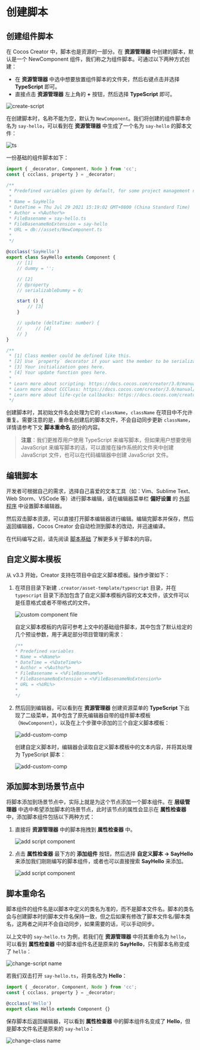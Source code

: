 # 创建脚本

## 创建组件脚本

在 Cocos Creator 中，脚本也是资源的一部分。在 **资源管理器** 中创建的脚本，默认是一个 NewComponent 组件，我们称之为组件脚本。可通过以下两种方式创建：

- 在 **资源管理器** 中选中想要放置组件脚本的文件夹，然后右键点击并选择 **TypeScript** 即可。
- 直接点击 **资源管理器** 左上角的 **+** 按钮，然后选择 **TypeScript** 即可。

![create-script](setup/create-script.png)

在创建脚本时，名称不能为空，默认为 `NewComponent`。我们将创建的组件脚本命名为 `say-hello`，可以看到在 **资源管理器** 中生成了一个名为 `say-hello` 的脚本文件：

![ts](setup/ts.png)

一份基础的组件脚本如下：

```ts
import { _decorator, Component, Node } from 'cc';
const { ccclass, property } = _decorator;

/**
 * Predefined variables given by default, for some project management needs.
 * 
 * Name = SayHello
 * DateTime = Thu Jul 29 2021 15:19:02 GMT+0800 (China Standard Time)
 * Author = <%Author%>
 * FileBasename = say-hello.ts
 * FileBasenameNoExtension = say-hello
 * URL = db://assets/NewComponent.ts
 *
 */
 
@ccclass('SayHello')
export class SayHello extends Component {
    // [1]
    // dummy = '';

    // [2]
    // @property
    // serializableDummy = 0;

    start () {
        // [3]
    }

    // update (deltaTime: number) {
    //     // [4]
    // }
}

/**
 * [1] Class member could be defined like this.
 * [2] Use `property` decorator if your want the member to be serializable.
 * [3] Your initialization goes here.
 * [4] Your update function goes here.
 *
 * Learn more about scripting: https://docs.cocos.com/creator/3.0/manual/en/scripting/
 * Learn more about CCClass: https://docs.cocos.com/creator/3.0/manual/en/scripting/ccclass.html
 * Learn more about life-cycle callbacks: https://docs.cocos.com/creator/3.0/manual/en/scripting/life-cycle-callbacks.html
 */
```

创建脚本时，其初始文件名会处理为它的 `className`，`className` 在项目中不允许重复。需要注意的是，重命名创建后的脚本文件，不会自动同步更新 `className`，详情请参考下文 **脚本重命名** 部分的内容。

> **注意**：我们更推荐用户使用 TypeScript 来编写脚本，但如果用户想要使用 JavaScript 来编写脚本的话，可以直接在操作系统的文件夹中创建 JavaScript 文件，也可以在代码编辑器中创建 JavaScript 文件。

## 编辑脚本

开发者可根据自己的需求，选择自己喜爱的文本工具（如：Vim、Sublime Text、Web Storm、VSCode 等）进行脚本编辑，请在编辑器菜单栏 **偏好设置** 的 [外部程序](../editor/preferences/index.md#%E5%A4%96%E9%83%A8%E7%A8%8B%E5%BA%8F) 中设置脚本编辑器。

然后双击脚本资源，可以直接打开脚本编辑器进行编辑。编辑完脚本并保存，然后返回编辑器，Cocos Creator 会自动检测到脚本的改动，并迅速编译。

在代码编写之前，请先阅读 [脚本基础](basic.md) 了解更多关于脚本的内容。

## 自定义脚本模板

从 v3.3 开始，Creator 支持在项目中自定义脚本模板。操作步骤如下：

1. 在项目目录下新建 `.creator/asset-template/typescript` 目录，并在 `typescript` 目录下添加包含了自定义脚本模板内容的文本文件，该文件可以是任意格式或者不带格式的文件。

    ![custom component file](setup/custom-file.png)

    自定义脚本模板的内容可参考上文中的基础组件脚本，其中包含了默认给定的几个预设参数，用于满足部分项目管理的需求：

    ```ts
    /**
    * Predefined variables
    * Name = <%Name%>
    * DateTime = <%DateTime%>
    * Author = <%Author%>
    * FileBasename = <%FileBasename%>
    * FileBasenameNoExtension = <%FileBasenameNoExtension%>
    * URL = <%URL%>
    *
    */
    ```

2. 然后回到编辑器，可以看到在 **资源管理器** 创建资源菜单的 **TypeScript** 下出现了二级菜单，其中包含了原先编辑器自带的组件脚本模板（`NewComponent`），以及在上个步骤中添加的三个自定义脚本模板：

    ![add-custom-comp](setup/add-custom-comp.png)

    创建自定义脚本时，编辑器会读取自定义脚本模板中的文本内容，并将其处理为 TypeScript 脚本：

    ![add-custom-comp](setup/add-custom-comp.gif)

## 添加脚本到场景节点中

将脚本添加到场景节点中，实际上就是为这个节点添加一个脚本组件。在 **层级管理器** 中选中希望添加脚本的场景节点，此时该节点的属性会显示在 **属性检查器** 中，添加脚本组件包括以下两种方式：

1. 直接将 **资源管理器** 中的脚本拖拽到 **属性检查器** 中。

    ![add script component](setup/add-script-component.png)

2. 点击 **属性检查器** 最下方的 **添加组件** 按钮，然后选择 **自定义脚本 -> SayHello** 来添加我们刚刚编写的脚本组件，或者也可以直接搜索 **SayHello** 来添加。

    ![add script component](setup/add-script-component2.png)

## 脚本重命名

脚本组件的组件名是以脚本中定义的类名为准的，而不是脚本文件名。脚本的类名会与创建脚本时的脚本文件名保持一致，但之后如果有修改了脚本文件名/脚本类名，这两者之间并不会自动同步，如果需要的话，可以手动同步。

以上文中的 `say-hello.ts` 为例，若我们在 **资源管理器** 中将其重命名为 `hello`，可以看到 **属性检查器** 中的脚本组件名还是原来的 **SayHello**，只有脚本名称变成了 `hello`：

![change-script name](setup/change-scriptname.png)

若我们双击打开 `say-hello.ts`，将类名改为 **Hello**：

```TypeScript
import { _decorator, Component, Node } from 'cc';
const { ccclass, property } = _decorator;

@ccclass('Hello')
export class Hello extends Component {}
```

保存脚本后返回编辑器，可以看到 **属性检查器** 中的脚本组件名变成了 **Hello**，但是脚本文件名还是原来的 `say-hello`：

![change-class name](setup/change-classname.png)
